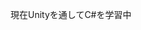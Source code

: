 現在Unityを通してC#を学習中

<!---
task0314/task0314 is a ✨ special ✨ repository because its `README.md` (this file) appears on your GitHub profile.
You can click the Preview link to take a look at your changes.
--->
